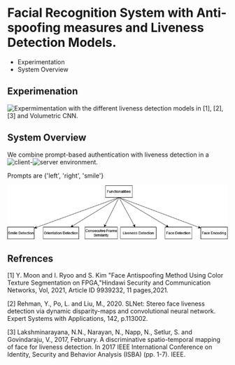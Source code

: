 # Facial Recognition System with Anti-spoofing measures and Liveness Detection Models.
* Experimentation
* System Overview
## Experimenation
![Expermimentation](https://github.com/Ahmed-Rushdi/liveness_system/tree/master/Trainig_preprocessing_misc)
 with the different liveness detection models in [1], [2], [3] and Volumetric CNN.

## System Overview

We combine prompt-based authentication with liveness detection in a ![client](https://github.com/Ahmed-Rushdi/liveness_system/tree/master/Client)-![server](https://github.com/Ahmed-Rushdi/liveness_system/tree/master/server) environment.

Prompts are {'left', 'right', 'smile'}

![plot](https://github.com/Ahmed-Rushdi/liveness_system/blob/e907cec8c84fcb1c7b7efebaff9476913b110372/image.png)

## Refrences 
[1] Y. Moon and I. Ryoo and S. Kim "Face Antispoofing Method Using Color Texture Segmentation on FPGA,"Hindawi Security and Communication Networks, Vol, 2021, Article ID 9939232, 11 pages,2021.

[2] Rehman, Y., Po, L. and Liu, M., 2020. SLNet: Stereo face liveness detection via dynamic disparity-maps and convolutional neural network. Expert Systems with Applications, 142, p.113002.

[3] Lakshminarayana, N.N., Narayan, N., Napp, N., Setlur, S. and Govindaraju, V., 2017, February. A discriminative spatio-temporal mapping of face for liveness detection. In 2017 IEEE International Conference on Identity, Security and Behavior Analysis (ISBA) (pp. 1-7). IEEE.
